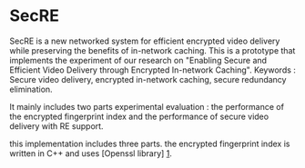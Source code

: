 SecRE
=====

SecRE is a new networked system for efficient 
encrypted video delivery while preserving the benefits
of in-network caching. This is a prototype that implements the experiment of our research on "Enabling Secure and Efficient Video Delivery through Encrypted In-network Caching". Keywords : Secure video delivery, encrypted in-network caching, secure redundancy elimination.

It mainly includes two parts experimental evaluation : the performance of the encrypted fingerprint index and the performance of secure video delivery with RE support.

this implementation includes three parts. the encrypted fingerprint index is written in C++ and uses [Openssl library] [1].


[1]: https://www.openssl.org/ "Openssl"
